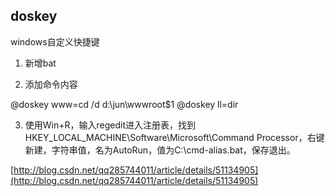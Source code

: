 ## doskey

windows自定义快捷键

1. 新增bat

2. 添加命令内容

@doskey www=cd /d d:\jun\wwwroot\$1
@doskey ll=dir

3. 使用Win+R，输入regedit进入注册表，找到HKEY_LOCAL_MACHINE\Software\Microsoft\Command Processor，右键新建，字符串值，名为AutoRun，值为C:\cmd-alias.bat，保存退出。


[http://blog.csdn.net/qq285744011/article/details/51134905](http://blog.csdn.net/qq285744011/article/details/51134905)